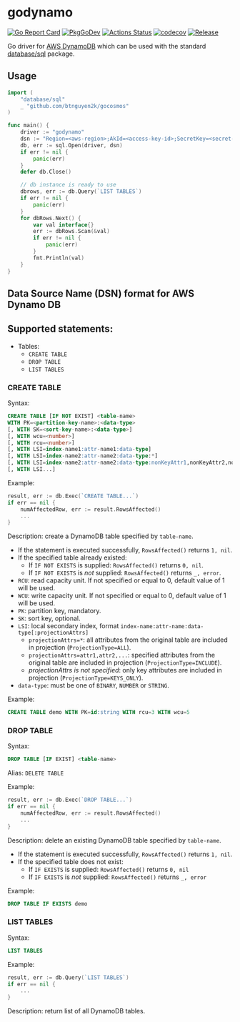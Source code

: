 # godynamo

[![Go Report Card](https://goreportcard.com/badge/github.com/btnguyen2k/godynamo)](https://goreportcard.com/report/github.com/btnguyen2k/godynamo)
[![PkgGoDev](https://pkg.go.dev/badge/github.com/btnguyen2k/godynamo)](https://pkg.go.dev/github.com/btnguyen2k/godynamo)
[![Actions Status](https://github.com/btnguyen2k/godynamo/workflows/godynamo/badge.svg)](https://github.com/btnguyen2k/godynamo/actions)
[![codecov](https://codecov.io/gh/btnguyen2k/godynamo/branch/main/graph/badge.svg?token=pYdHuxbIiI)](https://codecov.io/gh/btnguyen2k/godynamo)
[![Release](https://img.shields.io/github/release/btnguyen2k/godynamo.svg?style=flat-square)](RELEASE-NOTES.md)

Go driver for [AWS DynamoDB](https://aws.amazon.com/dynamodb/) which can be used with the standard [database/sql](https://golang.org/pkg/database/sql/) package.

## Usage

```go
import (
	"database/sql"
	_ "github.com/btnguyen2k/gocosmos"
)

func main() {
    driver := "godynamo"
	dsn := "Region=<aws-region>;AkId=<access-key-id>;SecretKey=<secret-key>"
	db, err := sql.Open(driver, dsn)
	if err != nil {
		panic(err)
	}
	defer db.Close()

    // db instance is ready to use
    dbrows, err := db.Query(`LIST TABLES`)
    if err != nil {
        panic(err)
    }
	for dbRows.Next() {
		var val interface{}
		err := dbRows.Scan(&val)
		if err != nil {
			panic(err)
		}
		fmt.Println(val)
	}
}
```

## Data Source Name (DSN) format for AWS Dynamo DB

## Supported statements:

- Tables:
  - `CREATE TABLE`
  - `DROP TABLE`
  - `LIST TABLES`

### CREATE TABLE

Syntax:
```sql
CREATE TABLE [IF NOT EXIST] <table-name>
WITH PK=<partition-key-name>:<data-type>
[, WITH SK=<sort-key-name>:<data-type>]
[, WITH wcu=<number>]
[, WITH rcu=<number>]
[, WITH LSI=index-name1:attr-name1:data-type]
[, WITH LSI=index-name2:attr-name2:data-type:*]
[, WITH LSI=index-name2:attr-name2:data-type:nonKeyAttr1,nonKeyAttr2,nonKeyAttr3,...]
[, WITH LSI...]
```

Example:
```go
result, err := db.Exec(`CREATE TABLE...`)
if err == nil {
    numAffectedRow, err := result.RowsAffected()
    ...
}
```

Description: create a DynamoDB table specified by `table-name`.

- If the statement is executed successfully, `RowsAffected()` returns `1, nil`.
- If the specified table already existed:
  - If `IF NOT EXISTS` is supplied: `RowsAffected()` returns `0, nil`.
  - If `IF NOT EXISTS` is _not_ supplied: `RowsAffected()` returns `_, error`.
- `RCU`: read capacity unit. If not specified or equal to 0, default value of 1 will be used.
- `WCU`: write capacity unit. If not specified or equal to 0, default value of 1 will be used.
- `PK`: partition key, mandatory.
- `SK`: sort key, optional.
- `LSI`: local secondary index, format `index-name:attr-name:data-type[:projectionAttrs]`
  - `projectionAttrs=*`: all attributes from the original table are included in projection (`ProjectionType=ALL`).
  - `projectionAttrs=attr1,attr2,...`: specified attributes from the original table are included in projection (`ProjectionType=INCLUDE`).
  - _projectionAttrs is not specified_: only key attributes are included in projection (`ProjectionType=KEYS_ONLY`).
- `data-type`: must be one of `BINARY`, `NUMBER` or `STRING`.

Example:
```sql
CREATE TABLE demo WITH PK=id:string WITH rcu=3 WITH wcu=5
```

### DROP TABLE

Syntax:
```sql
DROP TABLE [IF EXIST] <table-name>
```

Alias: `DELETE TABLE`

Example:
```go
result, err := db.Exec(`DROP TABLE...`)
if err == nil {
    numAffectedRow, err := result.RowsAffected()
    ...
}
```

Description: delete an existing DynamoDB table specified by `table-name`.

- If the statement is executed successfully, `RowsAffected()` returns `1, nil`.
- If the specified table does not exist:
  - If `IF EXISTS` is supplied: `RowsAffected()` returns `0, nil`
  - If `IF EXISTS` is _not_ supplied: `RowsAffected()` returns `_, error`

Example:
```sql
DROP TABLE IF EXISTS demo
```

### LIST TABLES

Syntax:
```sql
LIST TABLES
```

Example:
```go
result, err := db.Query(`LIST TABLES`)
if err == nil {
    ...
}
```

Description: return list of all DynamoDB tables.
